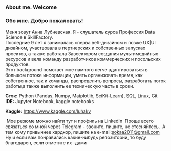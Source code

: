 ### About me. Welcome

### Обо мне. Добро пожаловать! 

Меня зовут Анна Лубневская. Я - слушатель курса Профессия Data Science в SkillFactory.  
Последние 9 лет я занималась сперва веб-дизайном и позже UX|UI дизайном, участвовала в пертнерских и собственных запусках проектов, а также работала Завсектором создания мультимедийных ресурсов и вела команду разработчиков коммерческих и посольских продуктов.   
Этот background помогает мне намного легче адаптироваться в большом потоке информации, уметь организовать время, как собственное, так и команды, распределить вопросы, разработать поток работы,а также выполнить ее техническую часть в сроки.  

**Стэк:** Python (Pandas, Numpy, Matplotlib, SciKit-Learn), SQL, Linux, Git  
**IDE:** Jupyter Notebook, kaggle notebooks  

**Kaggle:** https://www.kaggle.com/luhakv  

 Мое резюме можно найти тут и профиль на LinkedIn
 Проще всего связаться со мной через Telegram - звоните, пишите, не стесняйтесь.
 А тем кому привычнее хардкор, пишите на e-mail:sokaa2011@gmail.com
Ну и если вам понравились какие-нибудь репозитории, то буду благодарен, если отметите их -дами
